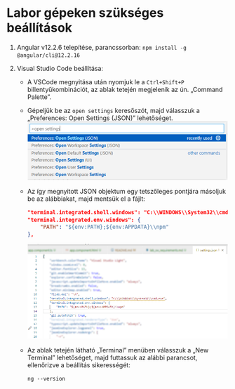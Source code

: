 # Labor gépeken szükséges beállítások

1. Angular v12.2.6 telepítése, parancssorban: `npm install -g @angular/cli@12.2.16`

2. Visual Studio Code beállítása:
    - A VSCode megnyitása után nyomjuk le a `Ctrl+Shift+P` billentyűkombinációt, az ablak tetején megjelenik az ún. „Command Palette”.
    
    - Gépeljük be az `open settings` keresőszót, majd válasszuk a „Preferences: Open Settings (JSON)” lehetőséget.
    ![VSCode Command Palette - Open Settings](assets/images/vscode-command-palette.png)
    
    - Az így megnyitott JSON objektum egy tetszőleges pontjára másoljuk be az alábbiakat, majd mentsük el a fájlt:
        ```json
        "terminal.integrated.shell.windows": "C:\\WINDOWS\\System32\\cmd.exe",
        "terminal.integrated.env.windows": {
            "PATH": "${env:PATH};${env:APPDATA}\\npm"
        },
        ```
        ![VSCode settings.json](assets/images/vscode-settings-json.png)

    - Az ablak tetején látható „Terminal” menüben válasszuk a „New Terminal” lehetőséget, majd futtassuk az alábbi parancsot, ellenőrizve a beállítás sikerességét:
        ```
        ng --version
        ```
